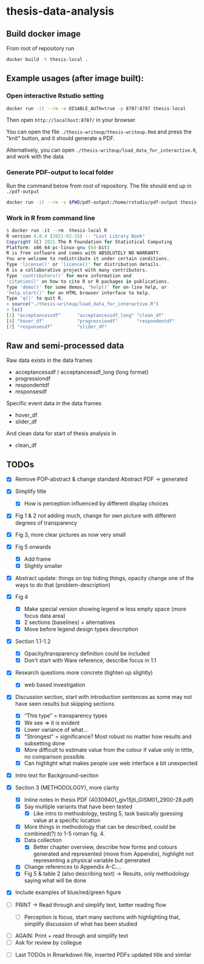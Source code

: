 # thesis-data-analysis

## Build docker image

From root of repository run

```bash
docker build -t thesis-local .
```

## Example usages (after image built):

### Open interactive Rstudio setting

```bash
docker run -it --rm -e DISABLE_AUTH=true -p 8787:8787 thesis-local
```

Then open `http://localhost:8787/` in your browser.

You can open the file `./thesis-writeup/thesis-writeup.Rmd` and press the "knit" button, and it should generate a PDF.

Alternatively, you can open `./thesis-writeup/load_data_for_interactive.R`, and work with the data

### Generate PDF-output to local folder

Run the command below from root of repository. The file should end up in `./pdf-output`

```bash
docker run -it --rm -v $PWD/pdf-output:/home/rstudio/pdf-output thesis-local Rscript -e "rmarkdown::render('./thesis-writeup/thesis-writeup.Rmd', output_file = 'tillman_thesis.pdf', output_dir = './pdf-output')"
```

### Work in R from command line

```r
$ docker run -it --rm  thesis-local R
R version 4.0.4 (2021-02-15) -- "Lost Library Book"
Copyright (C) 2021 The R Foundation for Statistical Computing
Platform: x86_64-pc-linux-gnu (64-bit)
R is free software and comes with ABSOLUTELY NO WARRANTY.
You are welcome to redistribute it under certain conditions.
Type 'license()' or 'licence()' for distribution details.
R is a collaborative project with many contributors.
Type 'contributors()' for more information and
'citation()' on how to cite R or R packages in publications.
Type 'demo()' for some demos, 'help()' for on-line help, or
'help.start()' for an HTML browser interface to help.
Type 'q()' to quit R.
> source("./thesis-writeup/load_data_for_interactive.R")
> ls()
[1] "acceptancessdf"      "acceptancessdf_long" "clean_df"
[4] "hover_df"            "progressiondf"       "respondentdf"
[7] "responsesdf"         "slider_df"
```

## Raw and semi-processed data

Raw data exists in the data frames

- acceptancessdf / acceptancessdf_long (long format)    
- progressiondf  
- respondentdf 
- responsesdf

Specific event data in the data frames
- hover_df
- slider_df

And clean data for start of thesis analysis in
- clean_df

## TODOs
- [x] Remove POP-abstract & change standard Abstract PDF -> generated
- [x] Simplify title
    - [x] How is perception influenced by different display choices
- [x] Fig 1 & 2 not adding much, change for own picture with different degrees of transparency
- [x] Fig 3, more clear pictures as now very small
- [x] Fig 5 onwards
    - [x] Add frame
    - [x] Slightly smaller
- [x] Abstract update: things on top hiding things, opacity change one of the ways to do that (problem-description)
- [x] Fig 4
    - [x] Make special version showing legend w less empty space (more focus data area)
    - [x] 2 sections (baselines) + alternatives
    - [x] Move before legend design types description
- [x] Section 1.1-1.2
    - [x] Opacity/transparency definition could be included 
    - [x] Don't start with Ware reference, describe focus in 1.1
- [x] Research questions more concrete (tighten up slightly)
    - [x] web based investigation
- [x] Discussion section, start with introduction sentences as some may not have seen results but skipping sections
    - [x] “This type” = transparency types
    - [x] We see => it is evident
    - [x] Lower variance of what…
    - [x] "Strongest" = significance? Most robust no matter how results and subsetting done
    - [x] More difficult to estimate value from the colour if value only in tittle, no comparison possible.
    - [x] Can highlight what makes people use web interface a bit unexpected
- [x] Intro text for Background-section 


- [x] Section 3 (METHODOLOGY), more clarity
    - [x] Inline notes in thesis PDF (40309401_giv15jti_GISM01_2900-28.pdf)
    - [x] Say multiple variants that have been tested
        - [x] Like intro to methodology, testing 5, task basically guessing value at a specific location
    - [x] More things in methodology that can be described, could be combined(?) to 1-5 roman fig. 4.
    - [x] Data collection
        - [x] Better chapter overview, describe how forms and colours generated and represented (move from Appendix), highlight not representing a physical variable but generated
    - [x] Change references to Appendix A-C....
    - [x] Fig 5 & table 2 (also describing text) -> Results, only methodology saying what will be done 
- [x] Include examples of blue/red/green figure


- [ ] PRINT -> Read through and simplify text, better reading flow
    - [ ] Perception is focus, start many sections with highlighting that, simplify discussion of what has been studied

<!-- Pre secondary draft -->
- [ ] AGAIN: Print + read through and simplify text
- [ ] Ask for review by collegue

<!-- PRE FINAL SUBMIT -->
- [ ] Last TODOs in Rmarkdown file, inserted PDFs updated title and similar